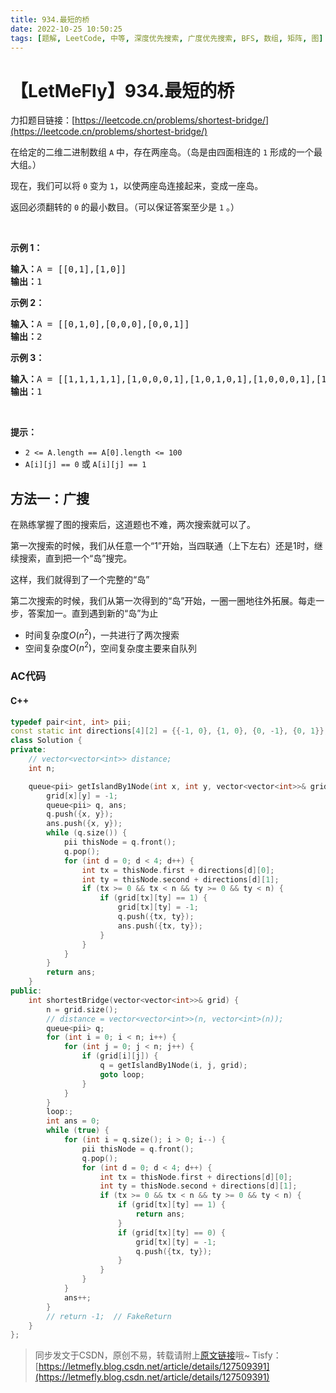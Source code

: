 ```yaml
---
title: 934.最短的桥
date: 2022-10-25 10:50:25
tags: [题解, LeetCode, 中等, 深度优先搜索, 广度优先搜索, BFS, 数组, 矩阵, 图]
---
```


# 【LetMeFly】934.最短的桥

力扣题目链接：[https://leetcode.cn/problems/shortest-bridge/](https://leetcode.cn/problems/shortest-bridge/)

<p>在给定的二维二进制数组 <code>A</code> 中，存在两座岛。（岛是由四面相连的 <code>1</code> 形成的一个最大组。）</p>

<p>现在，我们可以将 <code>0</code> 变为 <code>1</code>，以使两座岛连接起来，变成一座岛。</p>

<p>返回必须翻转的 <code>0</code> 的最小数目。（可以保证答案至少是 <code>1</code> 。）</p>

<p> </p>

<p><strong>示例 1：</strong></p>

<pre>
<strong>输入：</strong>A = [[0,1],[1,0]]
<strong>输出：</strong>1
</pre>

<p><strong>示例 2：</strong></p>

<pre>
<strong>输入：</strong>A = [[0,1,0],[0,0,0],[0,0,1]]
<strong>输出：</strong>2
</pre>

<p><strong>示例 3：</strong></p>

<pre>
<strong>输入：</strong>A = [[1,1,1,1,1],[1,0,0,0,1],[1,0,1,0,1],[1,0,0,0,1],[1,1,1,1,1]]
<strong>输出：</strong>1</pre>

<p> </p>

<p><strong>提示：</strong></p>

<ul>
	<li><code>2 <= A.length == A[0].length <= 100</code></li>
	<li><code>A[i][j] == 0</code> 或 <code>A[i][j] == 1</code></li>
</ul>


    
## 方法一：广搜

在熟练掌握了图的搜索后，这道题也不难，两次搜索就可以了。

第一次搜索的时候，我们从任意一个“1”开始，当四联通（上下左右）还是1时，继续搜索，直到把一个“岛”搜完。

这样，我们就得到了一个完整的“岛”

第二次搜索的时候，我们从第一次得到的“岛”开始，一圈一圈地往外拓展。每走一步，答案加一。直到遇到新的“岛”为止

+ 时间复杂度$O(n^2)$，一共进行了两次搜索
+ 空间复杂度$O(n^2)$，空间复杂度主要来自队列

### AC代码

#### C++

```cpp
typedef pair<int, int> pii;
const static int directions[4][2] = {{-1, 0}, {1, 0}, {0, -1}, {0, 1}};
class Solution {
private:
    // vector<vector<int>> distance;
    int n;

    queue<pii> getIslandBy1Node(int x, int y, vector<vector<int>>& grid) {
        grid[x][y] = -1;
        queue<pii> q, ans;
        q.push({x, y});
        ans.push({x, y});
        while (q.size()) {
            pii thisNode = q.front();
            q.pop();
            for (int d = 0; d < 4; d++) {
                int tx = thisNode.first + directions[d][0];
                int ty = thisNode.second + directions[d][1];
                if (tx >= 0 && tx < n && ty >= 0 && ty < n) {
                    if (grid[tx][ty] == 1) {
                        grid[tx][ty] = -1;
                        q.push({tx, ty});
                        ans.push({tx, ty});
                    }
                }
            }
        }
        return ans;
    }
public:
    int shortestBridge(vector<vector<int>>& grid) {
        n = grid.size();
        // distance = vector<vector<int>>(n, vector<int>(n));
        queue<pii> q;
        for (int i = 0; i < n; i++) {
            for (int j = 0; j < n; j++) {
                if (grid[i][j]) {
                    q = getIslandBy1Node(i, j, grid);
                    goto loop;
                }
            }
        }
        loop:;
        int ans = 0;
        while (true) {
            for (int i = q.size(); i > 0; i--) {
                pii thisNode = q.front();
                q.pop();
                for (int d = 0; d < 4; d++) {
                    int tx = thisNode.first + directions[d][0];
                    int ty = thisNode.second + directions[d][1];
                    if (tx >= 0 && tx < n && ty >= 0 && ty < n) {
                        if (grid[tx][ty] == 1) {
                            return ans;
                        }
                        if (grid[tx][ty] == 0) {
                            grid[tx][ty] = -1;
                            q.push({tx, ty});
                        }
                    }
                }
            }
            ans++;
        }
        // return -1;  // FakeReturn
    }
};
```

> 同步发文于CSDN，原创不易，转载请附上[原文链接](https://blog.tisfy.eu.org/2022/10/25/LeetCode%200934.%E6%9C%80%E7%9F%AD%E7%9A%84%E6%A1%A5/)哦~
> Tisfy：[https://letmefly.blog.csdn.net/article/details/127509391](https://letmefly.blog.csdn.net/article/details/127509391)
